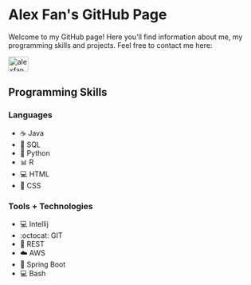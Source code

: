 # Alex Fan's GitHub Page

Welcome to my GitHub page! Here you'll find information about me, my programming skills and projects. Feel free to contact me here:

<p align="left">
<a href="https://linkedin.com/in/alexxfan" target="blank"><img align="center" src="https://raw.githubusercontent.com/rahuldkjain/github-profile-readme-generator/master/src/images/icons/Social/linked-in-alt.svg" alt="alexfan" height="30" width="40" /></a>
</p>

## Programming Skills
### Languages
- :coffee: Java
- :floppy_disk: SQL
- :snake: Python
- :bar_chart: R
- :computer: HTML
- :art: CSS

### Tools + Technologies
- :computer: Intellij
- :octocat: GIT
- :satellite: REST
- :cloud: AWS
- :rocket: Spring Boot
- :computer: Bash
